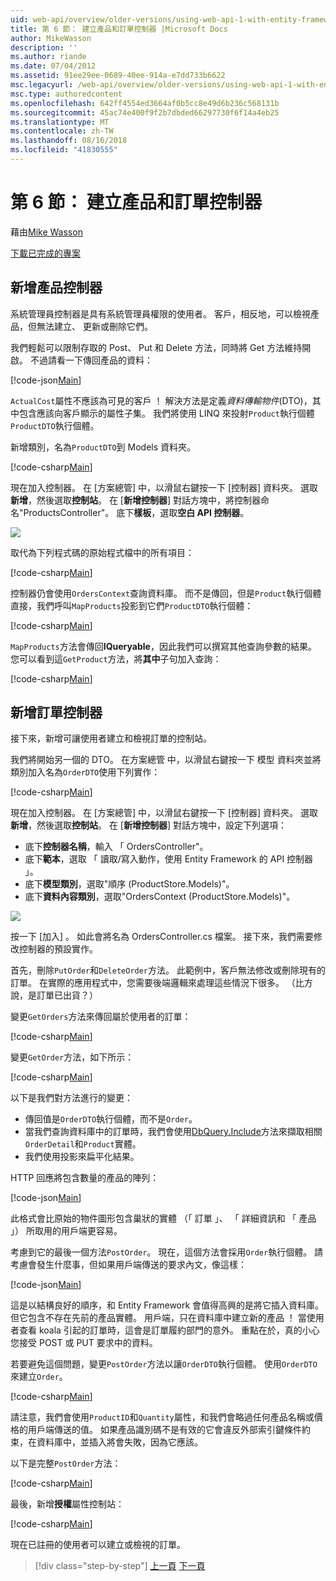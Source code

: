 ```yaml
---
uid: web-api/overview/older-versions/using-web-api-1-with-entity-framework-5/using-web-api-with-entity-framework-part-6
title: 第 6 節： 建立產品和訂單控制器 |Microsoft Docs
author: MikeWasson
description: ''
ms.author: riande
ms.date: 07/04/2012
ms.assetid: 91ee29ee-0689-40ee-914a-e7dd733b6622
msc.legacyurl: /web-api/overview/older-versions/using-web-api-1-with-entity-framework-5/using-web-api-with-entity-framework-part-6
msc.type: authoredcontent
ms.openlocfilehash: 642ff4554ed3664af0b5cc8e49d6b236c568131b
ms.sourcegitcommit: 45ac74e400f9f2b7dbded66297730f6f14a4eb25
ms.translationtype: MT
ms.contentlocale: zh-TW
ms.lasthandoff: 08/16/2018
ms.locfileid: "41830555"
---
```

<a name="part-6-creating-product-and-order-controllers"></a>第 6 節： 建立產品和訂單控制器
====================
藉由[Mike Wasson](https://github.com/MikeWasson)

[下載已完成的專案](http://code.msdn.microsoft.com/ASP-NET-Web-API-with-afa30545)

## <a name="add-a-products-controller"></a>新增產品控制器

系統管理員控制器是具有系統管理員權限的使用者。 客戶，相反地，可以檢視產品，但無法建立、 更新或刪除它們。

我們輕鬆可以限制存取的 Post、 Put 和 Delete 方法，同時將 Get 方法維持開啟。 不過請看一下傳回產品的資料：

[!code-json[Main](using-web-api-with-entity-framework-part-6/samples/sample1.json?highlight=1)]

`ActualCost`屬性不應該為可見的客戶 ！ 解決方法是定義*資料傳輸物件*(DTO)，其中包含應該向客戶顯示的屬性子集。 我們將使用 LINQ 來投射`Product`執行個體`ProductDTO`執行個體。

新增類別，名為`ProductDTO`到 Models 資料夾。

[!code-csharp[Main](using-web-api-with-entity-framework-part-6/samples/sample2.cs)]

現在加入控制器。 在 [方案總管] 中，以滑鼠右鍵按一下 [控制器] 資料夾。 選取 **新增**，然後選取**控制站**。 在 [**新增控制器**] 對話方塊中，將控制器命名&quot;ProductsController&quot;。 底下**樣板**，選取**空白 API 控制器**。

![](using-web-api-with-entity-framework-part-6/_static/image1.png)

取代為下列程式碼的原始程式檔中的所有項目：

[!code-csharp[Main](using-web-api-with-entity-framework-part-6/samples/sample3.cs)]

控制器仍會使用`OrdersContext`查詢資料庫。 而不是傳回，但是`Product`執行個體直接，我們呼叫`MapProducts`投影到它們`ProductDTO`執行個體：

[!code-csharp[Main](using-web-api-with-entity-framework-part-6/samples/sample4.cs?highlight=1)]

`MapProducts`方法會傳回**IQueryable**，因此我們可以撰寫其他查詢參數的結果。 您可以看到這`GetProduct`方法，將**其中**子句加入查詢：

[!code-csharp[Main](using-web-api-with-entity-framework-part-6/samples/sample5.cs?highlight=2)]

## <a name="add-an-orders-controller"></a>新增訂單控制器

接下來，新增可讓使用者建立和檢視訂單的控制站。

我們將開始另一個的 DTO。 在方案總管 中，以滑鼠右鍵按一下 模型 資料夾並將類別加入名為`OrderDTO`使用下列實作：

[!code-csharp[Main](using-web-api-with-entity-framework-part-6/samples/sample6.cs)]

現在加入控制器。 在 [方案總管] 中，以滑鼠右鍵按一下 [控制器] 資料夾。 選取 **新增**，然後選取**控制站**。 在 [**新增控制器**] 對話方塊中，設定下列選項：

- 底下**控制器名稱**，輸入 「 OrdersController"。
- 底下**範本**，選取 「 讀取/寫入動作，使用 Entity Framework 的 API 控制器 」。
- 底下**模型類別**，選取&quot;順序 (ProductStore.Models)&quot;。
- 底下**資料內容類別**，選取&quot;OrdersContext (ProductStore.Models)&quot;。

![](using-web-api-with-entity-framework-part-6/_static/image2.png)

按一下 [加入] 。 如此會將名為 OrdersController.cs 檔案。 接下來，我們需要修改控制器的預設實作。

首先，刪除`PutOrder`和`DeleteOrder`方法。 此範例中，客戶無法修改或刪除現有的訂單。 在實際的應用程式中，您需要後端邏輯來處理這些情況下很多。 （比方說，是訂單已出貨？）

變更`GetOrders`方法來傳回屬於使用者的訂單：

[!code-csharp[Main](using-web-api-with-entity-framework-part-6/samples/sample7.cs)]

變更`GetOrder`方法，如下所示：

[!code-csharp[Main](using-web-api-with-entity-framework-part-6/samples/sample8.cs)]

以下是我們對方法進行的變更：

- 傳回值是`OrderDTO`執行個體，而不是`Order`。
- 當我們查詢資料庫中的訂單時，我們會使用[DbQuery.Include](https://msdn.microsoft.com/library/gg696395)方法來擷取相關`OrderDetail`和`Product`實體。
- 我們使用投影來扁平化結果。

HTTP 回應將包含數量的產品的陣列：

[!code-json[Main](using-web-api-with-entity-framework-part-6/samples/sample9.json)]

此格式會比原始的物件圖形包含巢狀的實體 （「 訂單 」、 「 詳細資訊和 「 產品 」） 所取用的用戶端更容易。

考慮到它的最後一個方法`PostOrder`。 現在，這個方法會採用`Order`執行個體。 請考慮會發生什麼事，但如果用戶端傳送的要求內文，像這樣：

[!code-json[Main](using-web-api-with-entity-framework-part-6/samples/sample10.json)]

這是以結構良好的順序，和 Entity Framework 會值得高興的是將它插入資料庫。 但它包含不存在先前的產品實體。 用戶端，只在資料庫中建立新的產品 ！ 當使用者查看 koala 引起的訂單時，這會是訂單履約部門的意外。 重點在於，真的小心您接受 POST 或 PUT 要求中的資料。

若要避免這個問題，變更`PostOrder`方法以讓`OrderDTO`執行個體。 使用`OrderDTO`來建立`Order`。

[!code-csharp[Main](using-web-api-with-entity-framework-part-6/samples/sample11.cs)]

請注意，我們會使用`ProductID`和`Quantity`屬性，和我們會略過任何產品名稱或價格的用戶端傳送的值。 如果產品識別碼不是有效的它會違反外部索引鍵條件約束，在資料庫中，並插入將會失敗，因為它應該。

以下是完整`PostOrder`方法：

[!code-csharp[Main](using-web-api-with-entity-framework-part-6/samples/sample12.cs)]

最後，新增**授權**屬性控制站：

[!code-csharp[Main](using-web-api-with-entity-framework-part-6/samples/sample13.cs)]

現在已註冊的使用者可以建立或檢視的訂單。

> [!div class="step-by-step"]
> [上一頁](using-web-api-with-entity-framework-part-5.md)
> [下一頁](using-web-api-with-entity-framework-part-7.md)
